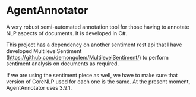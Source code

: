 # AgentAnnotator
A very robust semi-automated annotation tool for those having to annotate NLP aspects of documents.  It is developed in C#.

This project has a dependency on another sentiment rest api that I have developed MultilevelSentiment (https://github.com/demongolem/MultilevelSentiment/) to perform sentiment analysis on documents as required.

If we are using the sentiment piece as well, we have to make sure that version of CoreNLP used for each one is the same.  At the present moment, AgentAnnotator uses 3.9.1.
